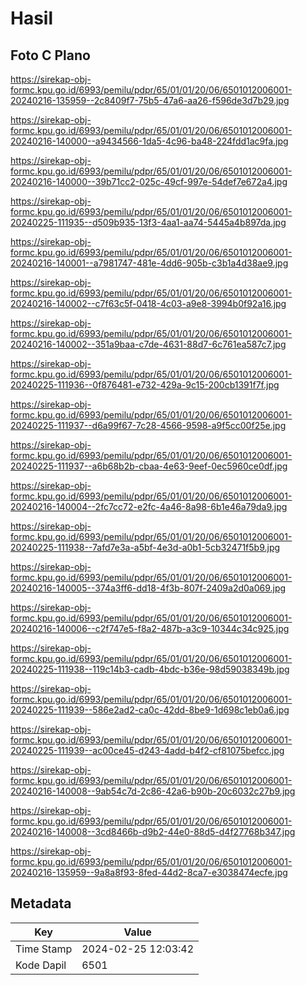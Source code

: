 # Hasil

## Foto C Plano

https://sirekap-obj-formc.kpu.go.id/6993/pemilu/pdpr/65/01/01/20/06/6501012006001-20240216-135959--2c8409f7-75b5-47a6-aa26-f596de3d7b29.jpg

https://sirekap-obj-formc.kpu.go.id/6993/pemilu/pdpr/65/01/01/20/06/6501012006001-20240216-140000--a9434566-1da5-4c96-ba48-224fdd1ac9fa.jpg

https://sirekap-obj-formc.kpu.go.id/6993/pemilu/pdpr/65/01/01/20/06/6501012006001-20240216-140000--39b71cc2-025c-49cf-997e-54def7e672a4.jpg

https://sirekap-obj-formc.kpu.go.id/6993/pemilu/pdpr/65/01/01/20/06/6501012006001-20240225-111935--d509b935-13f3-4aa1-aa74-5445a4b897da.jpg

https://sirekap-obj-formc.kpu.go.id/6993/pemilu/pdpr/65/01/01/20/06/6501012006001-20240216-140001--a7981747-481e-4dd6-905b-c3b1a4d38ae9.jpg

https://sirekap-obj-formc.kpu.go.id/6993/pemilu/pdpr/65/01/01/20/06/6501012006001-20240216-140002--c7f63c5f-0418-4c03-a9e8-3994b0f92a16.jpg

https://sirekap-obj-formc.kpu.go.id/6993/pemilu/pdpr/65/01/01/20/06/6501012006001-20240216-140002--351a9baa-c7de-4631-88d7-6c761ea587c7.jpg

https://sirekap-obj-formc.kpu.go.id/6993/pemilu/pdpr/65/01/01/20/06/6501012006001-20240225-111936--0f876481-e732-429a-9c15-200cb1391f7f.jpg

https://sirekap-obj-formc.kpu.go.id/6993/pemilu/pdpr/65/01/01/20/06/6501012006001-20240225-111937--d6a99f67-7c28-4566-9598-a9f5cc00f25e.jpg

https://sirekap-obj-formc.kpu.go.id/6993/pemilu/pdpr/65/01/01/20/06/6501012006001-20240225-111937--a6b68b2b-cbaa-4e63-9eef-0ec5960ce0df.jpg

https://sirekap-obj-formc.kpu.go.id/6993/pemilu/pdpr/65/01/01/20/06/6501012006001-20240216-140004--2fc7cc72-e2fc-4a46-8a98-6b1e46a79da9.jpg

https://sirekap-obj-formc.kpu.go.id/6993/pemilu/pdpr/65/01/01/20/06/6501012006001-20240225-111938--7afd7e3a-a5bf-4e3d-a0b1-5cb32471f5b9.jpg

https://sirekap-obj-formc.kpu.go.id/6993/pemilu/pdpr/65/01/01/20/06/6501012006001-20240216-140005--374a3ff6-dd18-4f3b-807f-2409a2d0a069.jpg

https://sirekap-obj-formc.kpu.go.id/6993/pemilu/pdpr/65/01/01/20/06/6501012006001-20240216-140006--c2f747e5-f8a2-487b-a3c9-10344c34c925.jpg

https://sirekap-obj-formc.kpu.go.id/6993/pemilu/pdpr/65/01/01/20/06/6501012006001-20240225-111938--119c14b3-cadb-4bdc-b36e-98d59038349b.jpg

https://sirekap-obj-formc.kpu.go.id/6993/pemilu/pdpr/65/01/01/20/06/6501012006001-20240225-111939--586e2ad2-ca0c-42dd-8be9-1d698c1eb0a6.jpg

https://sirekap-obj-formc.kpu.go.id/6993/pemilu/pdpr/65/01/01/20/06/6501012006001-20240225-111939--ac00ce45-d243-4add-b4f2-cf81075befcc.jpg

https://sirekap-obj-formc.kpu.go.id/6993/pemilu/pdpr/65/01/01/20/06/6501012006001-20240216-140008--9ab54c7d-2c86-42a6-b90b-20c6032c27b9.jpg

https://sirekap-obj-formc.kpu.go.id/6993/pemilu/pdpr/65/01/01/20/06/6501012006001-20240216-140008--3cd8466b-d9b2-44e0-88d5-d4f27768b347.jpg

https://sirekap-obj-formc.kpu.go.id/6993/pemilu/pdpr/65/01/01/20/06/6501012006001-20240216-135959--9a8a8f93-8fed-44d2-8ca7-e3038474ecfe.jpg


## Metadata

| Key        | Value               |
| ---------- | ------------------- |
| Time Stamp | 2024-02-25 12:03:42 |
| Kode Dapil | 6501                |



